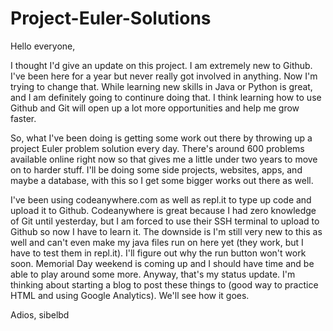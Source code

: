 # Project-Euler-Solutions

Hello everyone,

I thought I'd give an update on this project. I am extremely new to Github. I've been here for a year
but never really got involved in anything. Now I'm trying to change that. While learning new skills in Java or Python
is great, and I am definitely going to continure doing that. I think learning how to use Github and Git will open up a lot more opportunities and help me grow faster.

So, what I've been doing is getting some work out there by throwing up a project Euler problem solution every day.
There's around 600 problems available online right now so that gives me a little under two years to move on to harder 
stuff. I'll be doing some side projects, websites, apps, and maybe a database, with this so I get some bigger works 
out there as well. 

I've been using codeanywhere.com as well as repl.it to type up code and upload it to Github. Codeanywhere is great
because I had zero knowledge of Git until yesterday, but I am forced to use their SSH terminal to upload to Github
so now I have to learn it. The downside is I'm still very new to this as well and can't even make my java files run
on here yet (they work, but I have to test them in repl.it). I'll figure out why the run button won't work soon.
Memorial Day weekend is coming up and I should have time and be able to play around some more. Anyway, that's
my status update. I'm thinking about starting a blog to post these things to (good way to practice HTML and using
Google Analytics). We'll see how it goes. 

Adios,
sibelbd
